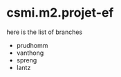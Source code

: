 csmi.m2.projet-ef
=================


here is the list of branches
 - prudhomm
 - vanthong
 - spreng 
 - lantz
